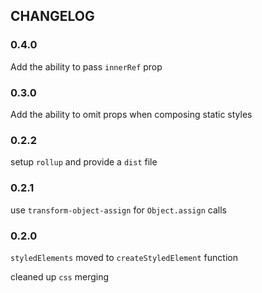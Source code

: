 ## CHANGELOG

### 0.4.0
Add the ability to pass `innerRef` prop

### 0.3.0

Add the ability to omit props when composing static styles

### 0.2.2

setup `rollup` and provide a `dist` file

### 0.2.1

use `transform-object-assign` for `Object.assign` calls

### 0.2.0

`styledElements` moved to `createStyledElement` function

cleaned up `css` merging
